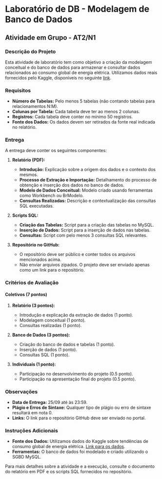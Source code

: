# Laboratório de DB - Modelagem de Banco de Dados

## Atividade em Grupo - AT2/N1

### Descrição do Projeto

Esta atividade de laboratório tem como objetivo a criação da modelagem conceitual e do banco de dados para armazenar e consultar dados relacionados ao consumo global de energia elétrica. Utilizamos dados reais fornecidos pelo Kaggle, disponíveis no seguinte [link](https://www.kaggle.com/code/abmsayem/trends-of-global-energy-consumption/input).

### Requisitos

- **Número de Tabelas:** Pelo menos 5 tabelas (não contando tabelas para relacionamentos N:M).
- **Colunas por Tabela:** Cada tabela deve ter ao menos 2 colunas.
- **Registros:** Cada tabela deve conter no mínimo 50 registros.
- **Fonte dos Dados:** Os dados devem ser retirados da fonte real indicada no relatório.

### Entrega

A entrega deve conter os seguintes componentes:

1. **Relatório (PDF):**
   - **Introdução:** Explicação sobre a origem dos dados e o contexto dos mesmos.
   - **Processo de Extração e Importação:** Detalhamento do processo de obtenção e inserção dos dados no banco de dados.
   - **Modelo de Dados Conceitual:** Modelo criado usando ferramentas como Workbench ou BrModelo.
   - **Consultas Realizadas:** Descrição e contextualização das consultas SQL executadas.

2. **Scripts SQL:**
   - **Criação das Tabelas:** Script para a criação das tabelas no MySQL.
   - **Inserção de Dados:** Script para a inserção de dados nas tabelas.
   - **Consultas:** Script com pelo menos 3 consultas SQL relevantes.

3. **Repositório no GitHub:**
   - O repositório deve ser público e conter todos os arquivos mencionados acima.
   - Não enviar arquivos zipados. O projeto deve ser enviado apenas como um link para o repositório.

### Critérios de Avaliação

#### Coletivos (7 pontos)

1. **Relatório (3 pontos):**
   - Introdução e explicação da extração de dados (1 ponto).
   - Modelagem conceitual (1 ponto).
   - Consultas realizadas (1 ponto).

2. **Banco de Dados (3 pontos):**
   - Criação do banco de dados e tabelas (1 ponto).
   - Inserção de dados (1 ponto).
   - Consultas SQL (1 ponto).

3. **Individuais (1 ponto):**
   - Participação no desenvolvimento do projeto (0.5 ponto).
   - Participação na apresentação final do projeto (0.5 ponto).

### Observações

- **Data de Entrega:** 25/09 até às 23:59.
- **Plágio e Erros de Sintaxe:** Qualquer tipo de plágio ou erro de sintaxe resultará em nota 0.
- **Links:** O link para o repositório GitHub deve ser enviado no portal.

### Instruções Adicionais

- **Fonte dos Dados:** Utilizamos dados do Kaggle sobre tendências de consumo global de energia elétrica. [Link para os dados](https://www.kaggle.com/code/abmsayem/trends-of-global-energy-consumption/input).
- **Ferramentas:** O banco de dados foi modelado e criado utilizando o SGBD MySQL.

Para mais detalhes sobre a atividade e a execução, consulte o documento do relatório em PDF e os scripts SQL fornecidos no repositório.